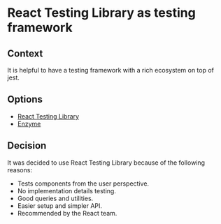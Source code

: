 # React Testing Library as testing framework

## Context

It is helpful to have a testing framework with a rich ecosystem on top of jest.

## Options

- [React Testing Library](https://testing-library.com/docs/)
- [Enzyme](https://enzymejs.github.io/enzyme/)

## Decision

It was decided to use React Testing Library because of the following reasons:

- Tests components from the user perspective.
- No implementation details testing.
- Good queries and utilities.
- Easier setup and simpler API.
- Recommended by the React team.
